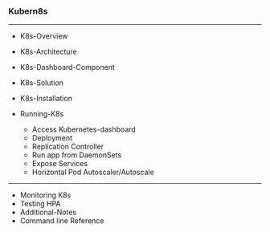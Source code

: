 
### Kubern8s

---
* K8s-Overview
* K8s-Architecture
* K8s-Dashboard-Component
* K8s-Solution
* K8s-Installation
* Running-K8s

  - Access Kubernetes-dashboard
  - Deployment
  - Replication Controller
  - Run app from DaemonSets
  - Expose Services
  - Horizontal Pod Autoscaler/Autoscale
      
---
  
* Monitoring K8s
* Testing HPA
* Additional-Notes
* Command line Reference

